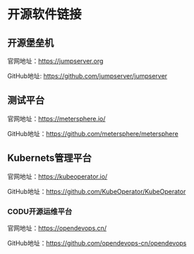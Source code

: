 # 开源软件链接

## 开源堡垒机

官网地址：https://jumpserver.org

GitHub地址: https://github.com/jumpserver/jumpserver



## 测试平台

官网地址：https://metersphere.io/

GitHub地址：https://github.com/metersphere/metersphere



## Kubernets管理平台

官网地址：https://kubeoperator.io/

GitHub地址：https://github.com/KubeOperator/KubeOperator



### CODU开源运维平台

官网地址：https://opendevops.cn/

GitHub地址：https://github.com/opendevops-cn/opendevops